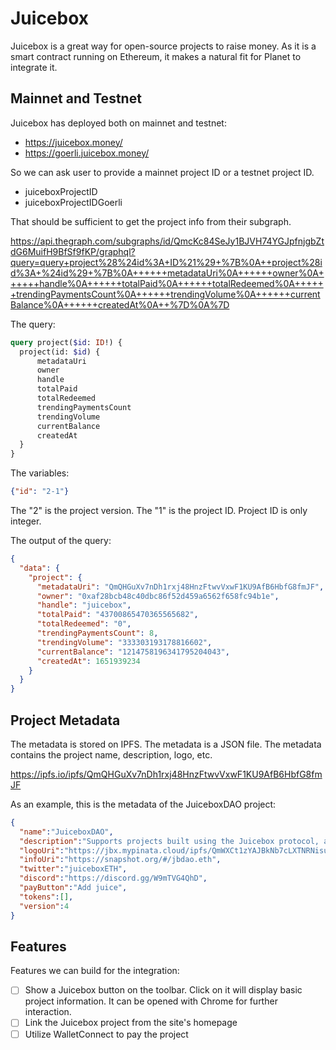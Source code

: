 # Juicebox

Juicebox is a great way for open-source projects to raise money. As it is a smart contract running on Ethereum, it makes a natural fit for Planet to integrate it.

## Mainnet and Testnet

Juicebox has deployed both on mainnet and testnet:

- https://juicebox.money/
- https://goerli.juicebox.money/

So we can ask user to provide a mainnet project ID or a testnet project ID.

- juiceboxProjectID
- juiceboxProjectIDGoerli

That should be sufficient to get the project info from their subgraph.

https://api.thegraph.com/subgraphs/id/QmcKc84SeJy1BJVH74YGJpfnjgbZtdG6MuifH9BfSf9fKP/graphql?query=query+project%28%24id%3A+ID%21%29+%7B%0A++project%28id%3A+%24id%29+%7B%0A++++++metadataUri%0A++++++owner%0A++++++handle%0A++++++totalPaid%0A++++++totalRedeemed%0A++++++trendingPaymentsCount%0A++++++trendingVolume%0A++++++currentBalance%0A++++++createdAt%0A++%7D%0A%7D

The query:

```graphql
query project($id: ID!) {
  project(id: $id) {
      metadataUri
      owner
      handle
      totalPaid
      totalRedeemed
      trendingPaymentsCount
      trendingVolume
      currentBalance
      createdAt
  }
}
```

The variables:

```json
{"id": "2-1"}
```

The "2" is the project version. The "1" is the project ID. Project ID is only integer.

The output of the query:

```json
{
  "data": {
    "project": {
      "metadataUri": "QmQHGuXv7nDh1rxj48HnzFtwvVxwF1KU9AfB6HbfG8fmJF",
      "owner": "0xaf28bcb48c40dbc86f52d459a6562f658fc94b1e",
      "handle": "juicebox",
      "totalPaid": "43700865470365565682",
      "totalRedeemed": "0",
      "trendingPaymentsCount": 8,
      "trendingVolume": "333303193178816602",
      "currentBalance": "1214758196341795204043",
      "createdAt": 1651939234
    }
  }
}
```

## Project Metadata

The metadata is stored on IPFS. The metadata is a JSON file. The metadata contains the project name, description, logo, etc.

https://ipfs.io/ipfs/QmQHGuXv7nDh1rxj48HnzFtwvVxwF1KU9AfB6HbfG8fmJF

As an example, this is the metadata of the JuiceboxDAO project:

```json
{
  "name":"JuiceboxDAO",
  "description":"Supports projects built using the Juicebox protocol, and the development of the protocol itself. All projects withdrawing funds from their treasury pay a 2.5% membership fee and receive JBX at the current issuance rate. JBX members govern the NFT that represents ownership over this treasury.",
  "logoUri":"https://jbx.mypinata.cloud/ipfs/QmWXCt1zYAJBkNb7cLXTNRNisuWu9mRAmXTaW9CLFYkWVS",
  "infoUri":"https://snapshot.org/#/jbdao.eth",
  "twitter":"juiceboxETH",
  "discord":"https://discord.gg/W9mTVG4QhD",
  "payButton":"Add juice",
  "tokens":[],
  "version":4
}
```

## Features

Features we can build for the integration:

- [ ] Show a Juicebox button on the toolbar. Click on it will display basic project information. It can be opened with Chrome for further interaction.
- [ ] Link the Juicebox project from the site's homepage
- [ ] Utilize WalletConnect to pay the project